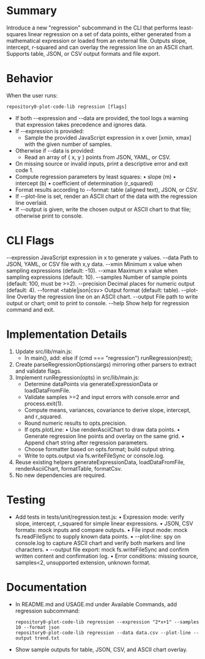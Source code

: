 # Summary

Introduce a new "regression" subcommand in the CLI that performs least-squares linear regression on a set of data points, either generated from a mathematical expression or loaded from an external file. Outputs slope, intercept, r-squared and can overlay the regression line on an ASCII chart. Supports table, JSON, or CSV output formats and file export.

# Behavior

When the user runs:

    repository0-plot-code-lib regression [flags]

- If both --expression and --data are provided, the tool logs a warning that expression takes precedence and ignores data.
- If --expression is provided:
  - Sample the provided JavaScript expression in x over [xmin, xmax] with the given number of samples.
- Otherwise if --data is provided:
  - Read an array of { x, y } points from JSON, YAML, or CSV.
- On missing source or invalid inputs, print a descriptive error and exit code 1.
- Compute regression parameters by least squares:
  • slope (m)
  • intercept (b)
  • coefficient of determination (r_squared)
- Format results according to --format: table (aligned text), JSON, or CSV.
- If --plot-line is set, render an ASCII chart of the data with the regression line overlaid.
- If --output <file> is given, write the chosen output or ASCII chart to that file; otherwise print to console.

# CLI Flags

  --expression <string>   JavaScript expression in x to generate y values.
  --data <filePath>       Path to JSON, YAML, or CSV file with x,y data.
  --xmin <number>         Minimum x value when sampling expressions (default: -10).
  --xmax <number>         Maximum x value when sampling expressions (default: 10).
  --samples <integer>     Number of sample points (default: 100, must be >=2).
  --precision <integer>   Decimal places for numeric output (default: 4).
  --format <table|json|csv>  Output format (default: table).
  --plot-line             Overlay the regression line on an ASCII chart.
  --output <file>         File path to write output or chart; omit to print to console.
  --help                  Show help for regression command and exit.

# Implementation Details

1. Update src/lib/main.js:
   - In main(), add: else if (cmd === "regression") runRegression(rest);
2. Create parseRegressionOptions(args) mirroring other parsers to extract and validate flags.
3. Implement runRegression(opts) in src/lib/main.js:
   - Determine dataPoints via generateExpressionData or loadDataFromFile.
   - Validate samples >=2 and input errors with console.error and process.exit(1).
   - Compute means, variances, covariance to derive slope, intercept, and r_squared.
   - Round numeric results to opts.precision.
   - If opts.plotLine:
     • Use renderAsciiChart to draw data points.
     • Generate regression line points and overlay on the same grid.
     • Append chart string after regression parameters.
   - Choose formatter based on opts.format; build output string.
   - Write to opts.output via fs.writeFileSync or console.log.
4. Reuse existing helpers generateExpressionData, loadDataFromFile, renderAsciiChart, formatTable, formatCsv.
5. No new dependencies are required.

# Testing

- Add tests in tests/unit/regression.test.js:
  • Expression mode: verify slope, intercept, r_squared for simple linear expressions.
  • JSON, CSV formats: mock inputs and compare outputs.
  • File input mode: mock fs.readFileSync to supply known data points.
  • --plot-line: spy on console.log to capture ASCII chart and verify both markers and line characters.
  • --output file export: mock fs.writeFileSync and confirm written content and confirmation log.
  • Error conditions: missing source, samples<2, unsupported extension, unknown format.

# Documentation

- In README.md and USAGE.md under Available Commands, add regression subcommand:

      repository0-plot-code-lib regression --expression "2*x+1" --samples 10 --format json
      repository0-plot-code-lib regression --data data.csv --plot-line --output trend.txt

- Show sample outputs for table, JSON, CSV, and ASCII chart overlay.
